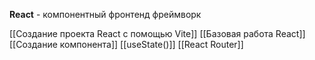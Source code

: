 **React** - компонентный фронтенд фреймворк

[[Создание проекта React с помощью Vite]]
[[Базовая работа React]]
[[Создание компонента]]
[[useState()]]
[[React Router]]
